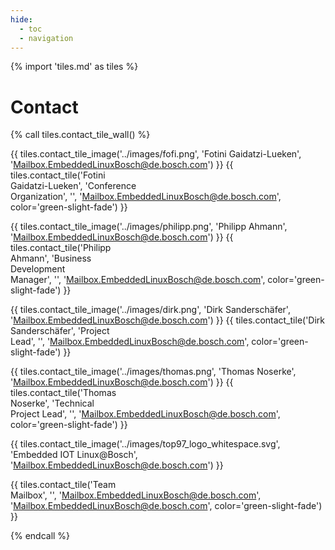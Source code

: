 ```yaml
---
hide:
  - toc
  - navigation
---
```


{% import 'tiles.md' as tiles %}

# Contact

{% call tiles.contact_tile_wall() %}

  {{ tiles.contact_tile_image('../images/fofi.png', 
                              'Fotini Gaidatzi-Lueken', 
                              'Mailbox.EmbeddedLinuxBosch@de.bosch.com') }}
  {{ tiles.contact_tile('Fotini<br/>Gaidatzi-Lueken', 
                        'Conference<br/>Organization', 
                        '', 
                        'Mailbox.EmbeddedLinuxBosch@de.bosch.com', 
                        color='green-slight-fade') }}

  {{ tiles.contact_tile_image('../images/philipp.png', 
                              'Philipp Ahmann', 
                              'Mailbox.EmbeddedLinuxBosch@de.bosch.com') }}
  {{ tiles.contact_tile('Philipp<br/>Ahmann', 
                        'Business<br/>Development<br/>Manager', 
                        '', 
                        'Mailbox.EmbeddedLinuxBosch@de.bosch.com', 
                        color='green-slight-fade') }}
  
  {{ tiles.contact_tile_image('../images/dirk.png', 
                              'Dirk Sanderschäfer', 
                              'Mailbox.EmbeddedLinuxBosch@de.bosch.com') }}
  {{ tiles.contact_tile('Dirk<br/>Sanderschäfer', 
                        'Project<br/>Lead', 
                        '', 
                        'Mailbox.EmbeddedLinuxBosch@de.bosch.com', 
                        color='green-slight-fade') }}
  
   {{ tiles.contact_tile_image('../images/thomas.png', 
                              'Thomas Noserke', 
                              'Mailbox.EmbeddedLinuxBosch@de.bosch.com') }}
  {{ tiles.contact_tile('Thomas<br/>Noserke', 
                        'Technical<br/>Project Lead',
                        '',
                        'Mailbox.EmbeddedLinuxBosch@de.bosch.com', 
                        color='green-slight-fade') }}

  {{ tiles.contact_tile_image('../images/top97_logo_whitespace.svg',
                              'Embedded IOT Linux@Bosch',
                              'Mailbox.EmbeddedLinuxBosch@de.bosch.com') }}

  {{ tiles.contact_tile('Team<br/>Mailbox', 
                        '', 
                        'Mailbox.EmbeddedLinuxBosch@de.bosch.com', 
                        'Mailbox.EmbeddedLinuxBosch@de.bosch.com', 
                        color='green-slight-fade') }}

{% endcall %}
